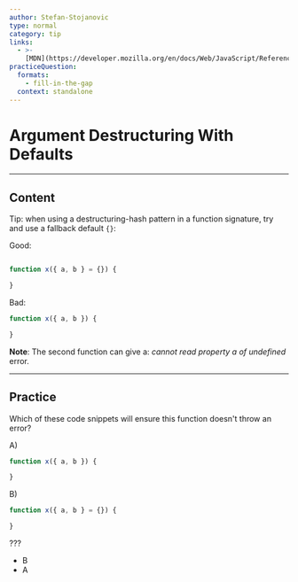 ```yaml
---
author: Stefan-Stojanovic
type: normal
category: tip
links:
  - >-
    [MDN](https://developer.mozilla.org/en/docs/Web/JavaScript/Reference/Operators/Destructuring_assignment){website}
practiceQuestion:
  formats:
    - fill-in-the-gap
  context: standalone
---
```


# Argument Destructuring With Defaults


---

## Content

Tip: when using a destructuring-hash pattern in a function signature, try and use a fallback default `{}`:

Good:

```javascript

function x({ a, b } = {}) {

}
```

Bad:

```javascript
function x({ a, b }) {

}
```

**Note**: The second function can give a: *cannot read property a of undefined* error.


---

## Practice

Which of these code snippets will ensure this function doesn't throw an error?

A)

```javascript
function x({ a, b }) {

}
```

B)

```javascript
function x({ a, b } = {}) {

}
```

???

- B
- A
 
